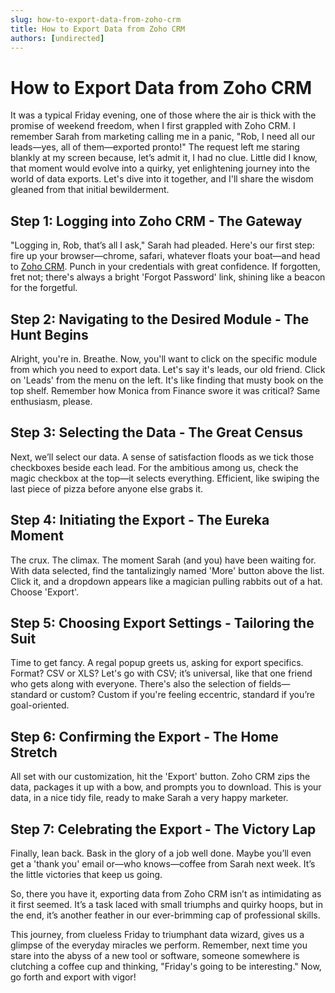 ```yaml
---
slug: how-to-export-data-from-zoho-crm
title: How to Export Data from Zoho CRM
authors: [undirected]
---
```


# How to Export Data from Zoho CRM

It was a typical Friday evening, one of those where the air is thick with the promise of weekend freedom, when I first grappled with Zoho CRM. I remember Sarah from marketing calling me in a panic, "Rob, I need all our leads—yes, all of them—exported pronto!" The request left me staring blankly at my screen because, let’s admit it, I had no clue. Little did I know, that moment would evolve into a quirky, yet enlightening journey into the world of data exports. Let's dive into it together, and I'll share the wisdom gleaned from that initial bewilderment.

## Step 1: Logging into Zoho CRM - The Gateway

"Logging in, Rob, that’s all I ask," Sarah had pleaded. Here's our first step: fire up your browser—chrome, safari, whatever floats your boat—and head to [Zoho CRM](https://www.zoho.com/crm/). Punch in your credentials with great confidence. If forgotten, fret not; there's always a bright 'Forgot Password' link, shining like a beacon for the forgetful.

## Step 2: Navigating to the Desired Module - The Hunt Begins

Alright, you're in. Breathe. Now, you'll want to click on the specific module from which you need to export data. Let's say it's leads, our old friend. Click on 'Leads' from the menu on the left. It's like finding that musty book on the top shelf. Remember how Monica from Finance swore it was critical? Same enthusiasm, please.

## Step 3: Selecting the Data - The Great Census

Next, we’ll select our data. A sense of satisfaction floods as we tick those checkboxes beside each lead. For the ambitious among us, check the magic checkbox at the top—it selects everything. Efficient, like swiping the last piece of pizza before anyone else grabs it.

## Step 4: Initiating the Export - The Eureka Moment

The crux. The climax. The moment Sarah (and you) have been waiting for. With data selected, find the tantalizingly named 'More' button above the list. Click it, and a dropdown appears like a magician pulling rabbits out of a hat. Choose 'Export'.

## Step 5: Choosing Export Settings - Tailoring the Suit

Time to get fancy. A regal popup greets us, asking for export specifics. Format? CSV or XLS? Let's go with CSV; it’s universal, like that one friend who gets along with everyone. There's also the selection of fields—standard or custom? Custom if you're feeling eccentric, standard if you’re goal-oriented.

## Step 6: Confirming the Export - The Home Stretch

All set with our customization, hit the 'Export' button. Zoho CRM zips the data, packages it up with a bow, and prompts you to download. This is your data, in a nice tidy file, ready to make Sarah a very happy marketer.

## Step 7: Celebrating the Export - The Victory Lap

Finally, lean back. Bask in the glory of a job well done. Maybe you’ll even get a 'thank you' email or—who knows—coffee from Sarah next week. It’s the little victories that keep us going.

So, there you have it, exporting data from Zoho CRM isn’t as intimidating as it first seemed. It’s a task laced with small triumphs and quirky hoops, but in the end, it’s another feather in our ever-brimming cap of professional skills.

This journey, from clueless Friday to triumphant data wizard, gives us a glimpse of the everyday miracles we perform. Remember, next time you stare into the abyss of a new tool or software, someone somewhere is clutching a coffee cup and thinking, "Friday's going to be interesting." Now, go forth and export with vigor!